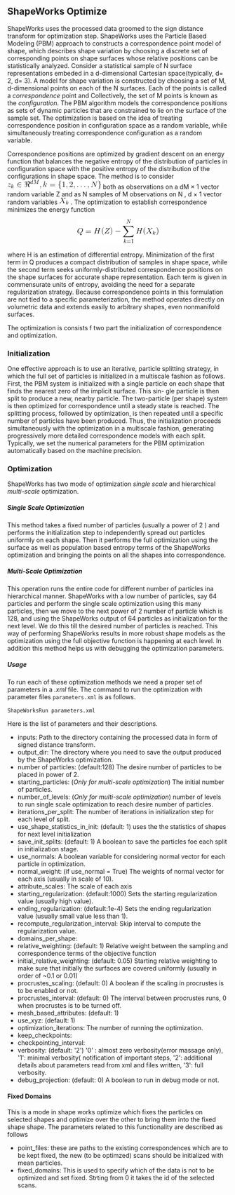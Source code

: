 ## ShapeWorks Optimize

ShapeWorks uses the processed data groomed to the sign distance transform for optimization step.
ShapeWorks uses the Particle Based Modeling (PBM) approach to constructs a correspondence 
point model of shape, which describes shape variation by choosing a discrete set of corresponding points 
on shape surfaces whose relative positions can be statistically analyzed. Consider a statistical sample of N surface 
representations embeded in a d-dimensional Cartesian space(typically, d= 2, d= 3). A model for shape variation is constructed
by choosing a set of M, d-dimensional points on each of the N surfaces. Each of the points is called a *correspondence*  point
and Collectively, the set of M points is known as the *configuration*.
The PBM algorithm models the correspondence positions as sets of dynamic particles that are constrained to lie on the surface of the sample set.
The optimization is based on the idea of treating correspondence position in configuration space as a random variable, while
simultaneously treating correspondence configuration as a random variable.

Correspondence positions are optimized by gradient descent on an energy function that balances the negative entropy of 
the distribution of particles in configuration space with the positive entropy of the distribution of the configurations
in shape space. The method is to consider ![equation](images/z_k.png)
 both as observations on a dM × 1 vector random
variable Z and as N samples of M observations on N , d × 1 vector random variables ![equation](images/x_k.png)
 . The optimization to establish correspondence minimizes the energy function
 
<p align="center"><img src="images/Q.png" /></p>

where H is an estimation of differential entropy. Minimization of the first term in Q
produces a compact distribution of samples in shape space, while the second term seeks
uniformly-distributed correspondence positions on the shape surfaces for accurate shape
representation. Each term is given in commensurate units of entropy, avoiding the need
for a separate regularization strategy. Because correspondence points in this formulation
are not tied to a specific parameterization, the method operates directly on volumetric
data and extends easily to arbitrary shapes, even nonmanifold surfaces.

The optimization is consists f two part the initialization of correspondence and optimization. 
### Initialization
 One effective approach is to use an iterative, particle splitting strategy, in which the full set of particles is
initialized in a multiscale fashion as follows. First, the PBM system is initialized with a
single particle on each shape that finds the nearest zero of the implicit surface. This sin-
gle particle is then split to produce a new, nearby particle. The two-particle (per shape)
system is then optimized for correspondence until a steady state is reached. The splitting
process, followed by optimization, is then repeated until a specific number of particles
have been produced. Thus, the initialization proceeds simultaneously with the optimization in a multiscale fashion,
 generating progressively more detailed correspondence models with each split.
Typically, we set the numerical parameters for the PBM optimization automatically based on the machine precision.

### Optimization
ShapeWorks has two mode of optimization *single scale* and hierarchical *multi-scale* optimization.
##### Single Scale Optimization
This method takes a fixed number of particles (usually a power of 2 ) and performs the initialization step to independently
spread out particles uniformly on each shape. Then it performs the full optimization using the surface as well as
population based entropy terms of the ShapeWorks optimization and bringing the points on all the shapes into correspondence.
##### Multi-Scale Optimization
This operation runs the entire code for different number of particles ina hierarchical manner. ShapeWorks with a low 
number of particles, say 64 particles and perform the single scale optimization using this many particles, then we move to the
next power of 2 number of particle which is 128, and using the ShapeWorks
output of 64 particles as initialization for the next level. We do this till the
desired number of particles is reached. This way of performing ShapeWorks
results in more robust shape models as the optimization using the full objective function is happening at each level.
In addition this method helps us with debugging the optimization parameters. 

##### Usage
To run each of these optimization methods we need a proper set of parameters in a *.xml* file.
The command to run the optimization with parameter files ``parameters.xml`` is as follows.
```
ShapeWorksRun parameters.xml
``` 
Here is the list of parameters and their descriptions.
* inputs: Path to the directory containing the processed data in form of signed distance transform.
* output_dir:  The directory where you need to save the output produced by the ShapeWorks optimization.
* number of particles: (default:128) The desire number of particles to be placed in power of 2.
* starting_particles: (_Only for multi-scale optimization_) The initial number of particles.
* number_of_levels: (_Only for multi-scale optimization_) number of levels to run single scale optimization to reach desire number of particles.
* iterations_per_split: The number of iterations in initialization step for each level of split. 
* use_shape_statistics_in_init: (default: 1) uses the the statistics of shapes for next level initialization
* save_init_splits: (default: 1) A boolean to save the particles foe each split in initialization stage. 
* use_normals: A boolean variable for considering normal vector for each particle in optimization.
* normal_weight: (if use_normal = True) The weights of normal vector for each axis (usually in scale of 10).
* attribute_scales: The scale of each axis 
* starting_regularization: (default:1000) Sets the starting regularization value (usually high value).
* ending_regularization: (default:1e-4) Sets the ending regularization value (usually small value less than 1).
* recompute_regularization_interval: Skip interval to compute the regularization value.
* domains_per_shape: 
* relative_weighting: (default: 1) Relative weight between the sampling and correspondence terms of the objective function
* initial_relative_weighting: (default: 0.05) Starting relative weighting to make sure that initially the surfaces
 are covered uniformly (usually in order of ~0.1 or 0.01)
* procrustes_scaling: (default: 0)  A boolean if the scaling in procrustes is to be enabled or not.
* procrustes_interval: (default: 0) The interval between procrustes runs, 0 when procrustes is to be turned off.
* mesh_based_attributes: (default: 1) 
* use_xyz: (default: 1)
* optimization_iterations: The number of running the optimization.
* keep_checkpoints: 
* checkpointing_interval: 
* verbosity: (default: '2') '0' : almost zero verbosity(error massage only), '1': minimal verbosity( notification of important steps,
 '2': additional details about parameters read from xml and files written, '3': full verbosity.
* debug_projection: (default: 0) A boolean to run in debug mode or not.

#### Fixed Domains 

This is a mode in shape works optimize which fixes the particles on selected shapes and optimize over the other to bring them into the fixed shape shape. The parameters related to this functionality are described as follows

* point_files: these are paths to the existing correspondences which are to be kept fixed, the new (to be optimzed) scans should be initialized with mean particles.
* fixed_domains: This is used to specify which of the data is not to be optimized and set fixed. Strting from 0 it takes the id of the selected scans. 